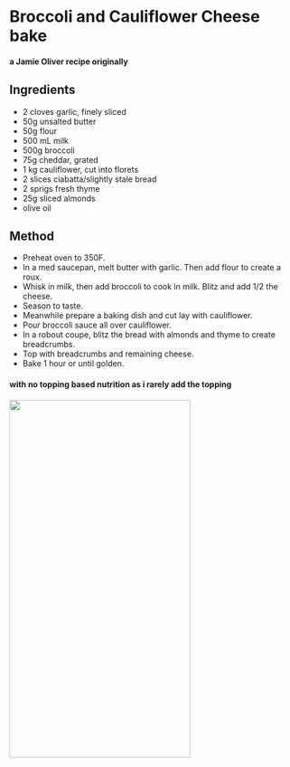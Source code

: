 # Broccoli and Cauliflower Cheese bake

#### a Jamie Oliver recipe originally

## Ingredients

* 2 cloves garlic, finely sliced
* 50g unsalted butter
* 50g flour
* 500 mL milk
* 500g broccoli
* 75g cheddar, grated
* 1 kg cauliflower, cut into florets
* 2 slices ciabatta/slightly stale bread
* 2 sprigs fresh thyme
* 25g sliced almonds
* olive oil

## Method

- Preheat oven to 350F.
- In a med saucepan, melt butter with garlic. Then add flour to create a roux.
- Whisk in milk, then add broccoli to cook in milk. Blitz and add 1/2 the cheese. 
- Season to taste.
- Meanwhile prepare a baking dish and cut lay with cauliflower.
- Pour broccoli sauce all over cauliflower.
- In a robout coupe, blitz the bread with almonds and thyme to create breadcrumbs.
- Top with breadcrumbs and remaining cheese.
- Bake 1 hour or until golden.

#### with no topping based nutrition as i rarely add the topping

<a href="https://www.verywellfit.com/recipe-nutrition-analyzer-4157076" target="_blank"><img width="320" height="633.583" src="https://www.verywellfit.com/thmb/HPUMpBi3ISsLHAgRU16bpewj9_w=/1000x0/Nutrition-Label-Embed-1960822060-042bda2cf32b4587a094d11b89de3b06.png" /></a>
